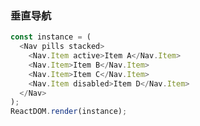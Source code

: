 ### 垂直导航

<!--start-code-->
```js
const instance = (
  <Nav pills stacked>
    <Nav.Item active>Item A</Nav.Item>
    <Nav.Item>Item B</Nav.Item>
    <Nav.Item>Item C</Nav.Item>
    <Nav.Item disabled>Item D</Nav.Item>
  </Nav>
);
ReactDOM.render(instance);
```
<!--end-code-->
